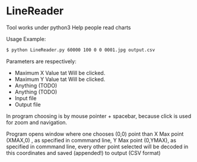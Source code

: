 # LineReader

Tool works under python3
Help people read charts

Usage Example:


```sh
$ python LineReader.py 60000 100 0 0 0001.jpg output.csv
```

Parameters are respectively:
* Maximum X Value tat Will be clicked.
* Maximum Y Value tat Will be clicked.
* Anything (TODO)
* Anything (TODO)
* Input file
* Output file

In program choosing is by mouse pointer + spacebar, 
because click is used for zoom and navigation.

Program opens window where one chooses (0,0) point than 
X Max point (XMAX,0) , as specified in commmand line,
Y Max point (0,YMAX), as specified in commmand line, 
every other point selected will be decoded in this coordinates and 
saved (appended!) to output (CSV format) 
